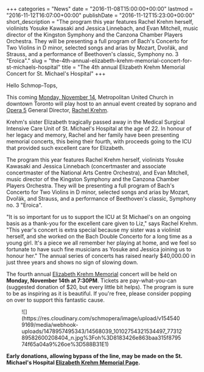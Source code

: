 +++
categories = "News"
date = "2016-11-08T15:00:00+00:00"
lastmod = "2016-11-12T16:07:00+00:00"
publishDate = "2016-11-12T15:23:00+00:00"
short_description = "The program this year features Rachel Krehm herself, violinists Yosuke Kawasaki and Jessica Linnebach, and Evan Mitchell, music director of the Kingston Symphony and the Canzona Chamber Players Orchestra. They will be presenting a full program of Bach's Concerto for Two Violins in D minor, selected songs and arias by Mozart, Dvořák, and Strauss, and a performance of Beethoven's classic, Symphony no. 3 \"Eroica\"."
slug = "the-4th-annual-elizabeth-krehm-memorial-concert-for-st-michaels-hospital"
title = "The 4th annual Elizabeth Krehm Memorial Concert for St. Michael&#039;s Hospital"
+++

Hello Schmop-Tops, 

This coming [Monday, November 14](https://www.facebook.com/events/1792049287730538/), Metropolitan United Church in downtown Toronto will play host to an annual event created by soprano and [Opera 5](/scene/companies/opera-5/) General Director, [Rachel Krehm](/scene/people/rachel-krehm/). 

Krehm's sister Elizabeth tragically passed away in the Medical Surgical Intensive Care Unit of St. Michael's Hospital at the age of 22. In honour of her legacy and memory, Rachel and her family have been presenting memorial concerts, this being their fourth, with proceeds going to the ICU that provided such excellent care for Elizabeth. 

The program this year features Rachel Krehm herself, violinists Yosuke Kawasaki and Jessica Linnebach (concertmaster and associate concertmaster of the National Arts Centre Orchestra), and Evan Mitchell, music director of the Kingston Symphony and the Canzona Chamber Players Orchestra. They will be presenting a full program of Bach's Concerto for Two Violins in D minor, selected songs and arias by Mozart, Dvořák, and Strauss, and a performance of Beethoven's classic, Symphony no. 3 "Eroica".

"It is so important for us to support the ICU at St Michael's on an ongoing basis as a thank-you for the excellent care given to Liz," says Rachel Krehm. "This year's concert is extra special because my sister was a violinist herself, and she worked on the Bach Double Concerto for a long time as a young girl. It's a piece we all remember her playing at home, and we feel so fortunate to have such fine musicians as Yosuke and Jessica joining us to honour her." The annual series of concerts has raised nearly $40,000.00 in just three years and shows no sign of slowing down. 

The fourth annual [Elizabeth Krehm Memorial](https://www.facebook.com/events/1792049287730538/) concert will be held on **Monday, November 14th at 7:30PM**. Tickets are pay-what-you-can (suggested donation of $20, but every little bit helps). The program is sure to be as inspiring as it is beautiful. If you're free, please consider popping on over to support this fantastic cause. 

<figure data-type="image">
![](https://res.cloudinary.com/schmopera/image/upload/v1545409169/media/webhook-uploads/1478957495343/14568039_10102754321534497_7731289582600208404_n.jpg%3Foh%3D8183426e863baa315f879574f65a04a9%26oe%3D588B31E1)
</figure>

**Early donations, allowing bypass of the line, may be made on the St. Michael's Hospital [Elizabeth Krehm Memorial Page](http://smh.convio.net/site/TR/Events/General?pxfid=3040&fr_id=1100&pg=fund).**

